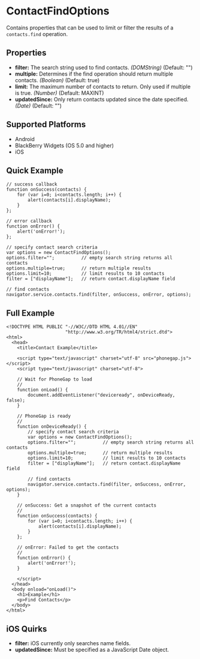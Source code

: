 ContactFindOptions
==================

Contains properties that can be used to limit or filter the results of a `contacts.find` operation.

Properties
----------

- __filter:__ The search string used to find contacts. _(DOMString)_ (Default: "")
- __multiple:__ Determines if the find operation should return multiple contacts. _(Boolean)_ (Default: true)
- __limit:__ The maximum number of contacts to return. Only used if multiple is true. _(Number)_ (Default: MAXINT)
- __updatedSince:__ Only return contacts updated since the date specified. _(Date)_ (Default: "")

Supported Platforms
-------------------

- Android
- BlackBerry Widgets (OS 5.0 and higher)
- iOS

Quick Example
-------------

	// success callback
    function onSuccess(contacts) {
		for (var i=0; i<contacts.length; i++) {
			alert(contacts[i].displayName);
		}
    };

	// error callback
    function onError() {
        alert('onError!');
    };

	// specify contact search criteria
    var options = new ContactFindOptions();
	options.filter="";			// empty search string returns all contacts
	options.multiple=true;		// return multiple results
	options.limit=10;			// limit results to 10 contacts
	filter = ["displayName"];	// return contact.displayName field
	
	// find contacts
    navigator.service.contacts.find(filter, onSuccess, onError, options);

Full Example
------------

    <!DOCTYPE HTML PUBLIC "-//W3C//DTD HTML 4.01//EN"
                          "http://www.w3.org/TR/html4/strict.dtd">
    <html>
      <head>
        <title>Contact Example</title>

        <script type="text/javascript" charset="utf-8" src="phonegap.js"></script>
        <script type="text/javascript" charset="utf-8">

        // Wait for PhoneGap to load
        //
        function onLoad() {
            document.addEventListener("deviceready", onDeviceReady, false);
        }

        // PhoneGap is ready
        //
        function onDeviceReady() {
			// specify contact search criteria
		    var options = new ContactFindOptions();
			options.filter="";			// empty search string returns all contacts
			options.multiple=true;		// return multiple results
			options.limit=10;			// limit results to 10 contacts
			filter = ["displayName"];	// return contact.displayName field

			// find contacts
		    navigator.service.contacts.find(filter, onSuccess, onError, options);
        }
    
        // onSuccess: Get a snapshot of the current contacts
        //
		function onSuccess(contacts) {
			for (var i=0; i<contacts.length; i++) {
				alert(contacts[i].displayName);
			}
		};
    
        // onError: Failed to get the contacts
        //
        function onError() {
            alert('onError!');
        }

        </script>
      </head>
      <body onload="onLoad()">
        <h1>Example</h1>
        <p>Find Contacts</p>
      </body>
    </html>
    
iOS Quirks
----------
- __filter:__ iOS currently only searches name fields.
- __updatedSince:__ Must be specified as a JavaScript Date object.

